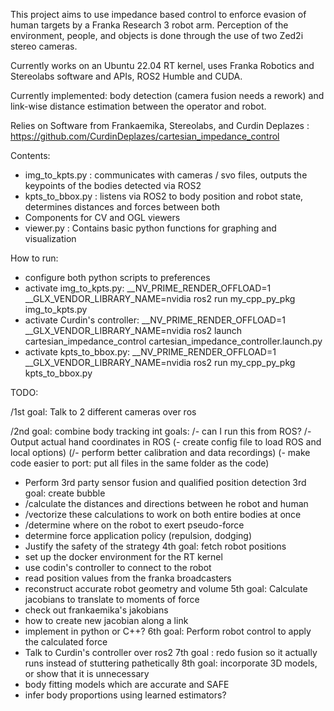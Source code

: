 This project aims to use impedance based control to enforce evasion of human targets by a Franka Research 3 robot arm.
Perception of the environment, people, and objects is done through the use of two Zed2i stereo cameras.

Currently works on an Ubuntu 22.04 RT kernel, uses Franka Robotics and Stereolabs software and APIs, ROS2 Humble and CUDA.

Currently implemented: body detection (camera fusion needs a rework) and link-wise distance estimation between the operator and robot.

Relies on Software from Frankaemika, Stereolabs, and Curdin Deplazes : https://github.com/CurdinDeplazes/cartesian_impedance_control

Contents:
- img_to_kpts.py  : communicates with cameras / svo files, outputs the keypoints of the bodies detected via ROS2
- kpts_to_bbox.py : listens via ROS2 to body position and robot state, determines distances and forces between both
- Components for CV and OGL viewers
- viewer.py       : Contains basic python functions for graphing and visualization

How to run:

- configure both python scripts to preferences
- activate img_to_kpts.py: __NV_PRIME_RENDER_OFFLOAD=1 __GLX_VENDOR_LIBRARY_NAME=nvidia ros2 run my_cpp_py_pkg img_to_kpts.py
- activate Curdin's controller:
__NV_PRIME_RENDER_OFFLOAD=1 __GLX_VENDOR_LIBRARY_NAME=nvidia ros2 launch cartesian_impedance_control cartesian_impedance_controller.launch.py
- activate kpts_to_bbox.py: __NV_PRIME_RENDER_OFFLOAD=1 __GLX_VENDOR_LIBRARY_NAME=nvidia ros2 run my_cpp_py_pkg kpts_to_bbox.py

TODO:

/1st goal: Talk to 2 different cameras over ros

/2nd goal: combine body tracking
  int goals:
  /- can I run this from ROS?
  /- Output actual hand coordinates in ROS
  (- create config file to load ROS and local options)
  (/- perform better calibration and data recordings)
  (- make code easier to port: put all files in the same folder as the code)
  - Perform 3rd party sensor fusion and qualified position detection
3rd goal: create bubble
  - /calculate the distances and directions between he robot and human
  - /vectorize these calculations to work on both entire bodies at once
  - /determine where on the robot to exert pseudo-force
  - determine force application policy (repulsion, dodging)
  - Justify the safety of the strategy
4th goal: fetch robot positions
  - set up the docker environment for the RT kernel
  - use codin's controller to connect to the robot
  - read position values from the franka broadcasters
  - reconstruct accurate robot geometry and volume
5th goal: Calculate jacobians to translate to moments of force
  - check out frankaemika's jakobians
  - how to create new jacobian along a link
  - implement in python or C++?
6th goal: Perform robot control to apply the calculated force
  - Talk to Curdin's controller over ros2
7th goal : redo fusion so it actually runs instead of stuttering pathetically
8th goal: incorporate 3D models, or show that it is unnecessary
  - body fitting models which are accurate and SAFE
  - infer body proportions using learned estimators?

